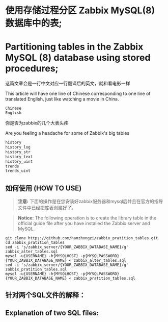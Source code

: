 # 使用存储过程分区 Zabbix MySQL(8) 数据库中的表;
# Partitioning tables in the Zabbix MySQL (8) database using stored procedures;


这篇文章会是一行中文对应一行翻译后的英文，就和看电影一样

This article will have one line of Chinese corresponding to one line of translated English, just like watching a movie in China.

```text
Chinese
English
```

你是否为zabbix的几个大表头疼

Are you feeling a headache for some of Zabbix's big tables

```sql
history     
history_log 
history_str 
history_text
history_uint
trends     
trends_uint 
```
## 如何使用 (HOW TO USE)
> **注意:** 下面的操作是在您安装好zabbix服务器和mysql后并且在官方的指导文件中已经把库表创建好了。

> **Notice:** The following operation is to create the library table in the official guide file after you have installed the Zabbix server and MySQL.


```shell
git clone https://github.com/hanzhongzi/zabbix_pratition_tables.git
cd zabbix_pratition_tables
sed -i 's/zabbix_server/{YOUR_ZABBIX_DATABASE_NAME}/g' zabbix_alter_tables.sql
mysql -u{USERNAME} -h{MYSQLHOST} -p{MYSQLPASSWORD}  {YOUR_ZABBIX_DATABASE_NAME} < zabbix_alter_tables.sql
sed -i 's/zabbix_server/{YOUR_ZABBIX_DATABASE_NAME}/g' zabbix_pratition_tables.sql
mysql -u{USERNAME} -h{MYSQLHOST} -p{MYSQLPASSWORD}  {YOUR_ZABBIX_DATABASE_NAME} < zabbix_pratition_tables.sql
```

## 针对两个SQL文件的解释：
## Explanation of two SQL files:
